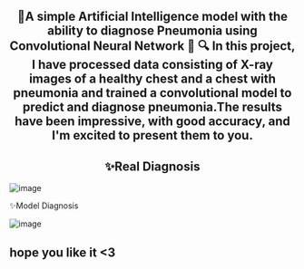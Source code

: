 <p align="center">
<h2 align="center">🎯A simple Artificial Intelligence model with the ability to diagnose Pneumonia using Convolutional Neural Network 🌟 
🔍 In this project, I have processed data consisting of X-ray images of a healthy chest and a chest with pneumonia and trained a convolutional model to predict and diagnose pneumonia.The results have been impressive, with good accuracy, and I'm excited to present them to you.</h2>
</p>

<p align="center">
<h2 align="center">✨Real Diagnosis</h2>

![image](https://github.com/GIGAParviz/pneumonia-chest-prediction-with-CNN/assets/129797437/1f503d68-14e7-4d0c-904f-84cf3d0a64ef)
</p>

<p align="center>

<h2 align="center">✨Model Diagnosis</h2>

![image](https://github.com/GIGAParviz/pneumonia-chest-prediction-with-CNN/assets/129797437/2bc8aff6-356b-4ab4-a6bb-bf7988c05053)
</p>

<h2>hope you like it <3 </h2>
